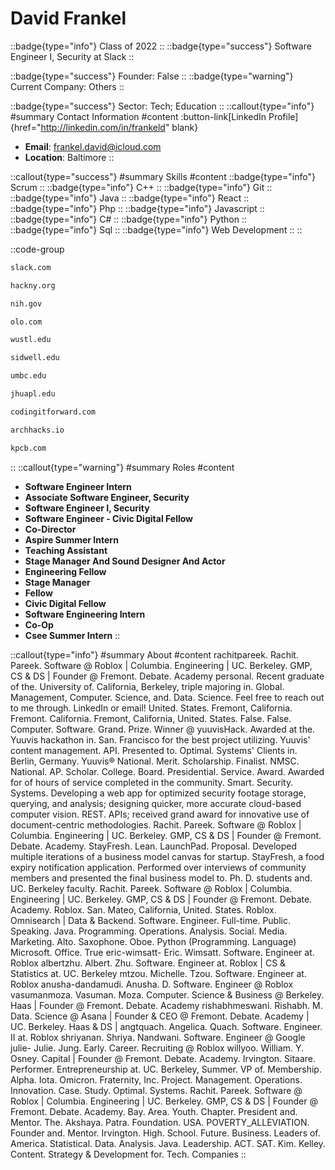 # David Frankel
::badge{type="info"}
Class of 2022
::
::badge{type="success"}
Software Engineer I, Security at Slack
::

::badge{type="success"}
Founder: False
::
::badge{type="warning"}
Current Company: Others
::

::badge{type="success"}
Sector: Tech; Education
::
::callout{type="info"}
#summary
Contact Information
#content
:button-link[LinkedIn Profile]{href="http://linkedin.com/in/frankeld" blank}
- **Email**: frankel.david@icloud.com
- **Location**: Baltimore
::

::callout{type="success"}
#summary
Skills
#content
::badge{type="info"}
Scrum
::
::badge{type="info"}
C++
::
::badge{type="info"}
Git
::
::badge{type="info"}
Java
::
::badge{type="info"}
React
::
::badge{type="info"}
Php
::
::badge{type="info"}
Javascript
::
::badge{type="info"}
C#
::
::badge{type="info"}
Python
::
::badge{type="info"}
Sql
::
::badge{type="info"}
Web Development
::
::

::code-group
```bash [Slack]
slack.com
```
```bash [hackNY]
hackny.org
```
```bash [National Institutes of Health]
nih.gov
```
```bash [Olo]
olo.com
```
```bash [Washington University in St. Louis]
wustl.edu
```
```bash [Sidwell Friends School]
sidwell.edu
```
```bash [UMBC]
umbc.edu
```
```bash [Johns Hopkins Applied Physics Lab]
jhuapl.edu
```
```bash [Coding it Forward]
codingitforward.com
```
```bash [ArchHacks]
archhacks.io
```
```bash [Kleiner Perkins Caufield & Byers]
kpcb.com
```
::
::callout{type="warning"}
#summary
Roles
#content
- **Software Engineer Intern**
- **Associate Software Engineer, Security**
- **Software Engineer I, Security**
- **Software Engineer - Civic Digital Fellow**
- **Co-Director**
- **Aspire Summer Intern**
- **Teaching Assistant**
- **Stage Manager And Sound Designer And Actor**
- **Engineering Fellow**
- **Stage Manager**
- **Fellow**
- **Civic Digital Fellow**
- **Software Engineering Intern**
- **Co-Op**
- **Csee Summer Intern**
::

::callout{type="info"}
#summary
About
#content
rachitpareek. Rachit. Pareek. Software @ Roblox | Columbia. Engineering | UC. Berkeley. GMP, CS & DS | Founder @ Fremont. Debate. Academy personal. Recent graduate of the. University of. California, Berkeley, triple majoring in. Global. Management, Computer. Science, and. Data. Science. Feel free to reach out to me through. LinkedIn or email! United. States. Fremont, California. Fremont. California. Fremont, California, United. States. False. False. Computer. Software. Grand. Prize. Winner @ yuuvisHack. Awarded at the. Yuuvis hackathon in. San. Francisco for the best project utilizing. Yuuvis' content management. API. Presented to. Optimal. Systems' Clients in. Berlin, Germany. Yuuvis® National. Merit. Scholarship. Finalist. NMSC. National. AP. Scholar. College. Board. Presidential. Service. Award. Awarded for of hours of service completed in the community. Smart. Security. Systems. Developing a web app for optimized security footage storage, querying, and analysis; designing quicker, more accurate cloud-based computer vision. REST. APIs; received grand award for innovative use of document-centric methodologies. Rachit. Pareek. Software @ Roblox | Columbia. Engineering | UC. Berkeley. GMP, CS & DS | Founder @ Fremont. Debate. Academy. StayFresh. Lean. LaunchPad. Proposal. Developed multiple iterations of a business model canvas for startup. StayFresh, a food expiry notification application. Performed over interviews of community members and presented the final business model to. Ph. D. students and. UC. Berkeley faculty. Rachit. Pareek. Software @ Roblox | Columbia. Engineering | UC. Berkeley. GMP, CS & DS | Founder @ Fremont. Debate. Academy. Roblox. San. Mateo, California, United. States. Roblox. Omnisearch | Data & Backend. Software. Engineer. Full-time. Public. Speaking. Java. Programming. Operations. Analysis. Social. Media. Marketing. Alto. Saxophone. Oboe. Python (Programming. Language) Microsoft. Office. True eric-wimsatt- Eric. Wimsatt. Software. Engineer at. Roblox albertzhu. Albert. Zhu. Software. Engineer at. Roblox | CS & Statistics at. UC. Berkeley mtzou. Michelle. Tzou. Software. Engineer at. Roblox anusha-dandamudi. Anusha. D. Software. Engineer @ Roblox vasumanmoza. Vasuman. Moza. Computer. Science & Business @ Berkeley. Haas | Founder @ Fremont. Debate. Academy rishabhmeswani. Rishabh. M. Data. Science @ Asana | Founder & CEO @ Fremont. Debate. Academy | UC. Berkeley. Haas & DS | angtquach. Angelica. Quach. Software. Engineer. II at. Roblox shriyanan. Shriya. Nandwani. Software. Engineer @ Google julie- Julie. Jung. Early. Career. Recruiting @ Roblox willyoo. William. Y. Osney. Capital | Founder @ Fremont. Debate. Academy. Irvington. Sitaare. Performer. Entrepreneurship at. UC. Berkeley, Summer. VP of. Membership. Alpha. Iota. Omicron. Fraternity, Inc. Project. Management. Operations. Innovation. Case. Study. Optimal. Systems. Rachit. Pareek. Software @ Roblox | Columbia. Engineering | UC. Berkeley. GMP, CS & DS | Founder @ Fremont. Debate. Academy. Bay. Area. Youth. Chapter. President and. Mentor. The. Akshaya. Patra. Foundation. USA. POVERTY_ALLEVIATION. Founder and. Mentor. Irvington. High. School. Future. Business. Leaders of. America. Statistical. Data. Analysis. Java. Leadership. ACT. SAT. Kim. Kelley. Content. Strategy & Development for. Tech. Companies
::
